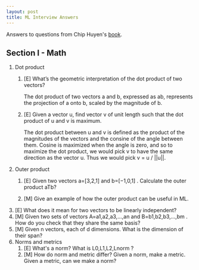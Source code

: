 ```yaml
---
layout: post
title: ML Interview Answers
---
```

Answers to questions from Chip Huyen's [book](https://huyenchip.com/ml-interviews-book/contents/part-ii.-questions.html).
## Section I - Math
1. Dot product
    1. [E] What’s the geometric interpretation of the dot product of two vectors?

        The dot product of two vectors a and b, expressed as ab, represents the projection of a onto b, scaled by the magnitude of b.
    2. [E] Given a vector u, find vector v of unit length such that the dot product of u and v is maximum.

        The dot product between u and v is defined as the product of the magnitudes of the vectors and the consine of the angle between them. Cosine is maximized when the angle is zero, and so to maximize the dot product, we would pick v to have the same direction as the vector u. Thus we would pick v = u / \|\|u\|\|.
2. Outer product
    1. [E] Given two vectors  a=[3,2,1]  and  b=[−1,0,1] . Calculate the outer product aTb?

        
    2. [M] Give an example of how the outer product can be useful in ML.
3. [E] What does it mean for two vectors to be linearly independent?
4. [M] Given two sets of vectors  A=a1,a2,a3,...,an  and  B=b1,b2,b3,...,bm . How do you check that they share the same basis?
5. [M] Given  n  vectors, each of  d  dimensions. What is the dimension of their span?
6. Norms and metrics
    1. [E] What's a norm? What is  L0,L1,L2,Lnorm ?
    2. [M] How do norm and metric differ? Given a norm, make a metric. Given a metric, can we make a norm?